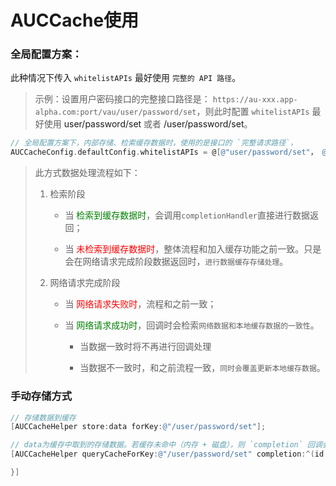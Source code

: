 # AUCCache使用

### 全局配置方案：

此种情况下传入 `whitelistAPIs` 最好使用 `完整的 API 路径`。

> 示例：设置用户密码接口的完整接口路径是： `https://au-xxx.app-alpha.com:port/vau/user/password/set`，则此时配置 `whitelistAPIs` 最好使用 <a>user/password/set</a> 或者 <a>/user/password/set</a>。

```objective-c
// 全局配置方案下，内部存储、检索缓存数据时，使用的是接口的 `完整请求路径`，
AUCCacheConfig.defaultConfig.whitelistAPIs = @[@"user/password/set"， @"/user/login/password"];
```

> 此方式数据处理流程如下：
>
> 1. 检索阶段
>
>    - 当 <font color=green>检索到缓存数据时</font>，会调用`completionHandler`直接进行数据返回；
>
>
>    - 当 <font color=red>未检索到缓存数据时</font>，整体流程和加入缓存功能之前一致。只是会在网络请求完成阶段数据返回时，`进行数据缓存存储处理`。
>
>      
>
> 2. 网络请求完成阶段
>
>    - 当 <font color=red>网络请求失败时</font>，流程和之前一致；
>
>    - 当 <font color=green>网络请求成功时</font>，回调时会检索`网络数据和本地缓存数据的一致性`。
>
>       - 当数据一致时将不再进行回调处理
>
>       - 当数据不一致时，和之前流程一致，`同时会覆盖更新本地缓存数据`。



### 手动存储方式

```objective-c
// 存储数据到缓存
[AUCCacheHelper store:data forKey:@"/user/password/set"];

// data为缓存中取到的存储数据。若缓存未命中（内存 + 磁盘），则 `completion` 回调会被抛弃不会被调用
[AUCCacheHelper queryCacheForKey:@"/user/password/set" completion:^(id  _Nullable data, AUCCacheType cacheType) {

}]
```





